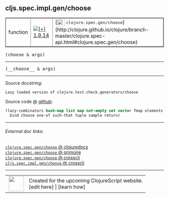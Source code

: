 ## cljs.spec.impl.gen/choose



 <table border="1">
<tr>
<td>function</td>
<td><a href="https://github.com/cljsinfo/cljs-api-docs/tree/1.9.14"><img valign="middle" alt="[+] 1.9.14" title="Added in 1.9.14" src="https://img.shields.io/badge/+-1.9.14-lightgrey.svg"></a> </td>
<td>
[<img height="24px" valign="middle" src="http://i.imgur.com/1GjPKvB.png"> <samp>clojure.spec.gen/choose</samp>](http://clojure.github.io/clojure/branch-master/clojure.spec-api.html#clojure.spec.gen/choose)
</td>
</tr>
</table>

<samp>(choose & args)</samp><br>

---

 <samp>
(__choose__ & args)<br>
</samp>

---





Source docstring:

```
Lazy loaded version of clojure.test.check.generators/choose
```


Source code @ [github]():

```clj
(lazy-combinators hash-map list map not-empty set vector fmap elements
  bind choose one-of such-that tuple sample return)
```

<!--
Repo - tag - source tree - lines:

 <pre>

</pre>

-->

---



###### External doc links:

[`clojure.spec.gen/choose` @ clojuredocs](http://clojuredocs.org/clojure.spec.gen/choose)<br>
[`clojure.spec.gen/choose` @ grimoire](http://conj.io/store/v1/org.clojure/clojure/1.7.0-beta3/clj/clojure.spec.gen/choose/)<br>
[`clojure.spec.gen/choose` @ crossclj](http://crossclj.info/fun/clojure.spec.gen/choose.html)<br>
[`cljs.spec.impl.gen/choose` @ crossclj](http://crossclj.info/fun/cljs.spec.impl.gen.cljs/choose.html)<br>

---

 <table>
<tr><td>
<img valign="middle" align="right" width="48px" src="http://i.imgur.com/Hi20huC.png">
</td><td>
Created for the upcoming ClojureScript website.<br>
[edit here] | [learn how]
</td></tr></table>

[edit here]:https://github.com/cljsinfo/cljs-api-docs/blob/master/cljsdoc/cljs.spec.impl.gen/choose.cljsdoc
[learn how]:https://github.com/cljsinfo/cljs-api-docs/wiki/cljsdoc-files

<!--

This information was too distracting to show to readers, but I'll leave it
commented here since it is helpful to:

- pretty-print the data used to generate this document
- and show how to retrieve that data



The API data for this symbol:

```clj
{:ns "cljs.spec.impl.gen",
 :name "choose",
 :signature ["[& args]"],
 :name-encode "choose",
 :history [["+" "1.9.14"]],
 :type "function",
 :clj-equiv {:full-name "clojure.spec.gen/choose",
             :url "http://clojure.github.io/clojure/branch-master/clojure.spec-api.html#clojure.spec.gen/choose"},
 :full-name-encode "cljs.spec.impl.gen/choose",
 :source {:code "(lazy-combinators hash-map list map not-empty set vector fmap elements\n  bind choose one-of such-that tuple sample return)",
          :title "Source code",
          :repo "clojurescript",
          :tag "r1.9.36",
          :filename "src/main/cljs/cljs/spec/impl/gen.cljs",
          :lines [69 70],
          :url "https://github.com/clojure/clojurescript/blob/r1.9.36/src/main/cljs/cljs/spec/impl/gen.cljs#L69-L70"},
 :usage ["(choose & args)"],
 :full-name "cljs.spec.impl.gen/choose",
 :docstring "Lazy loaded version of clojure.test.check.generators/choose",
 :cljsdoc-url "https://github.com/cljsinfo/cljs-api-docs/blob/master/cljsdoc/cljs.spec.impl.gen/choose.cljsdoc"}

```

Retrieve the API data for this symbol:

```clj
;; from Clojure REPL
(require '[clojure.edn :as edn])
(-> (slurp "https://raw.githubusercontent.com/cljsinfo/cljs-api-docs/catalog/cljs-api.edn")
    (edn/read-string)
    (get-in [:symbols "cljs.spec.impl.gen/choose"]))
```

-->
